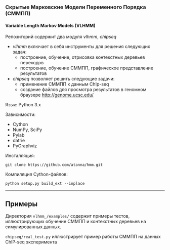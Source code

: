 ### Скрытые Марковские Модели Переменного Порядка (СММПП) 
#### Variable Length Markov Models (VLHMM) 

Репозиторий содержит два модуля *vlhmm*, *chipseq*
* *vlhmm* включает в себя инструменты для решения следующих задач:
    * построение, обучение, отрисовка контекстных деревьев переходов
    * построение, обучение СММПП, графическое представление результатов
* *chipseq* позволяет решить следующие задачи:
    * применение СММПП к данным ChIp-seq
    * создание файлов для просмотра результатов в геномном браузере http://genome.ucsc.edu/


Язык: Python 3.x

Зависимости:
* Cython
* NumPy, SciPy
* Pylab
* datrie
* PyGraphviz

Инсталляция:

    git clone https://github.com/atanna/hmm.git

Компиляция Cython-файлов:

    python setup.py build_ext --inplace
___
## Примеры
Директория `vlhmm_/examples/` содержит примеры тестов, иллюстрирующих обучение СММПП и контекстных деревьев на симулированных данных.

`chipseq/real_test.py` иллюстрирует пример работы СММПП на данных ChIP-seq эксперимента


